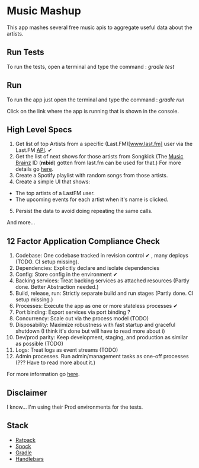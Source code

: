 # Music Mashup

This app mashes several free music apis to aggregate useful data about the artists.

## Run Tests

To run the tests, open a terminal and type the command :  _gradle test_

## Run
To run the app just open the terminal and type the command : _gradle run_ 

Click on the link where the app is running that is shown in the console.  


## High Level Specs 

1. Get list of top Artists from a specific (Last.FM)[www.last.fm] user via the Last.FM [API](https://www.last.fm/api/show/user.getTopArtists). ✔
2. Get the list of next shows for those artists from Songkick (The [Music Brainz](https://musicbrainz.org/) ID (**mbid**) gotten from last.fm can be used for that.)
   For more details go [here](https://www.songkick.com/developer/upcoming-events-for-artist). 
3. Create a Spotify playlist with random songs from those artists.
4. Create a simple UI that shows:
 - The top artists of a LastFM user.
 - The upcoming events for each artist when it's name is clicked.
5. Persist the data to avoid doing repeating the same calls.

And more... 

## 12 Factor Application Compliance Check 

1. Codebase: One codebase tracked in revision control ✔ , many deploys (TODO. CI setup missing).
2. Dependencies: Explicitly declare and isolate dependencies
3. Config: Store config in the environment ✔
4. Backing services: Treat backing services as attached resources (Partly done. Better Abstraction needed.)
5. Build, release, run: Strictly separate build and run stages (Partly done. CI setup missing.)
6. Processes: Execute the app as one or more stateless processes ✔
7. Port binding: Export services via port binding ?
8. Concurrency: Scale out via the process model (TODO)
9. Disposability: Maximize robustness with fast startup and graceful shutdown (I think it's done but will have to read more about i)
10. Dev/prod parity: Keep development, staging, and production as similar as possible (TODO)
11. Logs: Treat logs as event streams (TODO)
12. Admin processes. Run admin/management tasks as one-off processes (??? Have to read more about it.)

 For more information go [here](https://12factor.net).
 
## Disclaimer

I know... I'm using their Prod environments for the tests. 

## Stack
- [Ratpack](https://ratpack.io/manual/current/intro.html#goals)
- [Spock](http://spockframework.org/spock/docs/1.3/spock_primer.html)
- [Gradle](https://docs.gradle.org/current/userguide/tutorial_using_tasks.html#sec:projects_and_tasks)
- [Handlebars](https://handlebarsjs.com/guide/)
